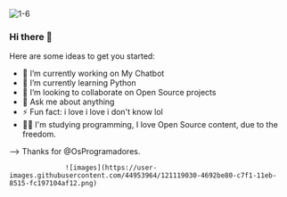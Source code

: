 ![1-6](https://user-images.githubusercontent.com/44953964/121117243-35947e00-c7ee-11eb-937f-d0fd4a3d5d2f.png)

### Hi there 👋

Here are some ideas to get you started:

- 🔭 I’m currently working on My Chatbot
- 🌱 I’m currently learning Python
- 👯 I’m looking to collaborate on Open Source projects
- 💬 Ask me about anything
- ⚡ Fun fact: i love i love i don't know lol
- 👨‍🎓  I'm studying programming, I love Open Source content, due to the freedom.
 
--> Thanks for @OsProgramadores.

                  ![images](https://user-images.githubusercontent.com/44953964/121119030-4692be80-c7f1-11eb-8515-fc197104af12.png)
